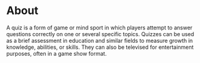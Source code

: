 # About
A quiz is a form of game or mind sport in which players attempt to answer questions correctly on one or several specific topics. Quizzes can be used as a brief assessment in education and similar fields to measure growth in knowledge, abilities, or skills. They can also be televised for entertainment purposes, often in a game show format.
